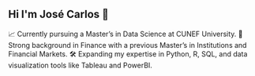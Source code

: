 ## Hi I'm José Carlos 👋
📈 Currently pursuing a Master’s in Data Science at CUNEF University.
🏦 Strong background in Finance with a previous Master’s in Institutions and Financial Markets.
🛠️ Expanding my expertise in Python, R, SQL, and data visualization tools like Tableau and PowerBI.
<!--
**jcmc209/jcmc209** is a ✨ _special_ ✨ repository because its `README.md` (this file) appears on your GitHub profile.

Here are some ideas to get you started:

- 🔭 I’m currently working on ...
- 🌱 I’m currently learning ...
- 👯 I’m looking to collaborate on ...
- 🤔 I’m looking for help with ...
- 💬 Ask me about ...
- 📫 How to reach me: ...
- 😄 Pronouns: ...
- ⚡ Fun fact: ...
-->
